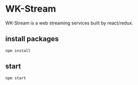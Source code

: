 # WK-Stream
WK-Stream is a web streaming services built by react/redux.

## install packages
```
npm install
```

## start
```
npm start
```

    